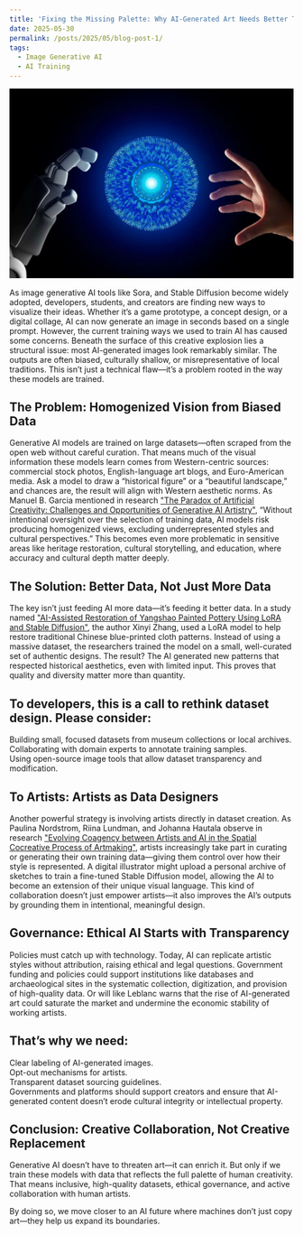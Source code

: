 ```yaml
---
title: 'Fixing the Missing Palette: Why AI-Generated Art Needs Better Training Data'
date: 2025-05-30
permalink: /posts/2025/05/blog-post-1/
tags:
  - Image Generative AI
  - AI Training
---
```


<img src="/images/AI1.png" alt="AI and Human">

As image generative AI tools like Sora, and Stable Diffusion become widely adopted, developers, students, and creators are finding new ways to visualize their ideas. Whether it’s a game prototype, a concept design, or a digital collage, AI can now generate an image in seconds based on a single prompt.
However, the current training ways we used to train AI has caused some concerns. Beneath the surface of this creative explosion lies a structural issue: most AI-generated images look remarkably similar. The outputs are often biased, culturally shallow, or misrepresentative of local traditions. This isn’t just a technical flaw—it’s a problem rooted in the way these models are trained.
## The Problem: Homogenized Vision from Biased Data
Generative AI models are trained on large datasets—often scraped from the open web without careful curation. That means much of the visual information these models learn comes from Western-centric sources: commercial stock photos, English-language art blogs, and Euro-American media.
Ask a model to draw a “historical figure” or a “beautiful landscape,” and chances are, the result will align with Western aesthetic norms. As Manuel B. Garcia mentioned in research ["The Paradox of Artificial Creativity: Challenges and Opportunities of Generative AI Artistry"](https://doi.org/10.1080/10400419.2024.2354622), “Without intentional oversight over the selection of training data, AI models risk producing homogenized views, excluding underrepresented styles and cultural perspectives.”
This becomes even more problematic in sensitive areas like heritage restoration, cultural storytelling, and education, where accuracy and cultural depth matter deeply.
## The Solution: Better Data, Not Just More Data
The key isn’t just feeding AI more data—it’s feeding it better data.
In a study named ["AI-Assisted Restoration of Yangshao Painted Pottery Using LoRA and Stable Diffusion"](https://doi.org/10.3390/heritage7110295), the author Xinyi Zhang, used a LoRA model to help restore traditional Chinese blue-printed cloth patterns. Instead of using a massive dataset, the researchers trained the model on a small, well-curated set of authentic designs. The result? The AI generated new patterns that respected historical aesthetics, even with limited input. This proves that quality and diversity matter more than quantity.
## To developers, this is a call to rethink dataset design. Please consider:
Building small, focused datasets from museum collections or local archives.<br>
Collaborating with domain experts to annotate training samples.<br>
Using open-source image tools that allow dataset transparency and modification.<br>
## To Artists: Artists as Data Designers
Another powerful strategy is involving artists directly in dataset creation. As Paulina Nordstrom, Riina Lundman, and Johanna Hautala observe in research ["Evolving Coagency between Artists and AI in the Spatial Cocreative Process of Artmaking"](https://doi-org.proxy2.library.illinois.edu/10.1080/24694452.2023.2210647), artists increasingly take part in curating or generating their own training data—giving them control over how their style is represented.
A digital illustrator might upload a personal archive of sketches to train a fine-tuned Stable Diffusion model, allowing the AI to become an extension of their unique visual language.
This kind of collaboration doesn’t just empower artists—it also improves the AI’s outputs by grounding them in intentional, meaningful design.
## Governance: Ethical AI Starts with Transparency
Policies must catch up with technology. Today, AI can replicate artistic styles without attribution, raising ethical and legal questions. Government funding and policies could support institutions like databases and archaeological sites in the systematic collection, digitization, and provision of high-quality data. Or will like Leblanc warns that the rise of AI-generated art could saturate the market and undermine the economic stability of working artists.
## That’s why we need:
Clear labeling of AI-generated images.<br>
Opt-out mechanisms for artists.<br>
Transparent dataset sourcing guidelines.<br>
Governments and platforms should support creators and ensure that AI-generated content doesn’t erode cultural integrity or intellectual property.<br>

## Conclusion: Creative Collaboration, Not Creative Replacement
Generative AI doesn’t have to threaten art—it can enrich it. But only if we train these models with data that reflects the full palette of human creativity. That means inclusive, high-quality datasets, ethical governance, and active collaboration with human artists.

By doing so, we move closer to an AI future where machines don’t just copy art—they help us expand its boundaries.
